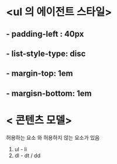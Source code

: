 # <ul 의 에이전트 스타일>

## - padding-left : 40px

## - list-style-type: disc

## - margin-top: 1em

## - margisn-bottom: 1em

# < 콘텐츠 모델>

허용하는 요소 와 허용하지 않는 요소가 있음

1. ul - li
2. dl - dt / dd